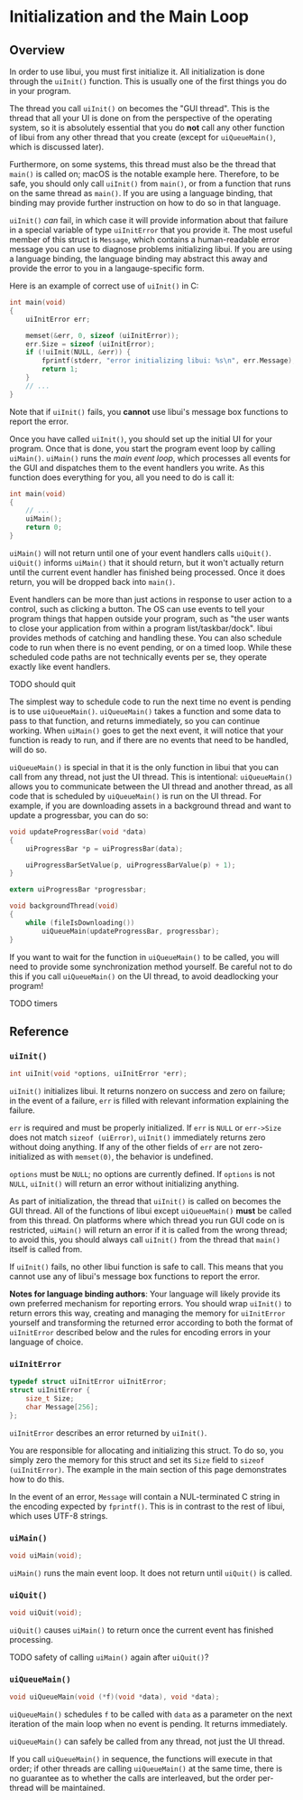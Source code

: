 <!-- 12 april 2019 -->

# Initialization and the Main Loop

## Overview

In order to use libui, you must first initialize it. All initialization is done through the `uiInit()` function. This is usually one of the first things you do in your program.

The thread you call `uiInit()` on becomes the "GUI thread". This is the thread that all your UI is done on from the perspective of the operating system, so it is absolutely essential that you do **not** call any other function of libui from any other thread that you create (except for `uiQueueMain()`, which is discussed later).

Furthermore, on some systems, this thread must also be the thread that `main()` is called on; macOS is the notable example here. Therefore, to be safe, you should only call `uiInit()` from `main()`, or from a function that runs on the same thread as `main()`. If you are using a language binding, that binding may provide further instruction on how to do so in that language.

`uiInit()` *can* fail, in which case it will provide information about that failure in a special variable of type `uiInitError` that you provide it. The most useful member of this struct is `Message`, which contains a human-readable error message you can use to diagnose problems initializing libui. If you are using a language binding, the language binding may abstract this away and provide the error to you in a langauge-specific form.

Here is an example of correct use of `uiInit()` in C:

```c
int main(void)
{
	uiInitError err;

	memset(&err, 0, sizeof (uiInitError));
	err.Size = sizeof (uiInitError);
	if (!uiInit(NULL, &err)) {
		fprintf(stderr, "error initializing libui: %s\n", err.Message);
		return 1;
	}
	// ...
}
```

Note that if `uiInit()` fails, you **cannot** use libui's message box functions to report the error.

Once you have called `uiInit()`, you should set up the initial UI for your program. Once that is done, you start the program event loop by calling `uiMain()`. `uiMain()` runs the *main event loop*, which processes all events for the GUI and dispatches them to the event handlers you write. As this function does everything for you, all you need to do is call it:

```c
int main(void)
{
	// ...
	uiMain();
	return 0;
}
```

`uiMain()` will not return until one of your event handlers calls `uiQuit()`. `uiQuit()` informs `uiMain()` that it should return, but it won't actually return until the current event handler has finished being processed. Once it does return, you will be dropped back into `main()`.

Event handlers can be more than just actions in response to user action to a control, such as clicking a button. The OS can use events to tell your program things that happen outside your program, such as "the user wants to close your application from within a program list/taskbar/dock". libui provides methods of catching and handling these. You can also schedule code to run when there is no event pending, or on a timed loop. While these scheduled code paths are not technically events per se, they operate exactly like event handlers.

TODO should quit

The simplest way to schedule code to run the next time no event is pending is to use `uiQueueMain()`. `uiQueueMain()` takes a function and some data to pass to that function, and returns immediately, so you can continue working. When `uiMain()` goes to get the next event, it will notice that your function is ready to run, and if there are no events that need to be handled, will do so.

`uiQueueMain()` is special in that it is the only function in libui that you can call from any thread, not just the UI thread. This is intentional: `uiQueueMain()` allows you to communicate between the UI thread and another thread, as all code that is scheduled by `uiQueueMain()` is run on the UI thread. For example, if you are downloading assets in a background thread and want to update a progressbar, you can do so:

```c
void updateProgressBar(void *data)
{
	uiProgressBar *p = uiProgressBar(data);

	uiProgressBarSetValue(p, uiProgressBarValue(p) + 1);
}

extern uiProgressBar *progressbar;

void backgroundThread(void)
{
	while (fileIsDownloading())
		uiQueueMain(updateProgressBar, progressbar);
}
```

If you want to wait for the function in `uiQueueMain()` to be called, you will need to provide some synchronization method yourself. Be careful not to do this if you call `uiQueueMain()` on the UI thread, to avoid deadlocking your program!

TODO timers

## Reference

### `uiInit()`

```c
int uiInit(void *options, uiInitError *err);
```

`uiInit()` initializes libui. It returns nonzero on success and zero on failure; in the event of a failure, `err` is filled with relevant information explaining the failure.

`err` is required and must be properly initialized. If `err` is `NULL` or `err->Size` does not match `sizeof (uiError)`, `uiInit()` immediately returns zero without doing anything. If any of the other fields of `err` are not zero-initialized as with `memset(0)`, the behavior is undefined.

`options` must be `NULL`; no options are currently defined. If `options` is not `NULL`, `uiInit()` will return an error without initializing anything.

As part of initialization, the thread that `uiInit()` is called on becomes the GUI thread. All of the functions of libui except `uiQueueMain()` **must** be called from this thread. On platforms where which thread you run GUI code on is restricted, `uiMain()` will return an error if it is called from the wrong thread; to avoid this, you should always call `uiInit()` from the thread that `main()` itself is called from.

If `uiInit()` fails, no other libui function is safe to call. This means that you cannot use any of libui's message box functions to report the error.

**Notes for language binding authors**: Your language will likely provide its own preferred mechanism for reporting errors. You should wrap `uiInit()` to return errors this way, creating and managing the memory for `uiInitError` yourself and transforming the returned error according to both the format of `uiInitError` described below and the rules for encoding errors in your language of choice.

### `uiInitError`

```c
typedef struct uiInitError uiInitError;
struct uiInitError {
	size_t Size;
	char Message[256];
};
```

`uiInitError` describes an error returned by `uiInit()`.

You are responsible for allocating and initializing this struct. To do so, you simply zero the memory for this struct and set its `Size` field to `sizeof (uiInitError)`. The example in the main section of this page demonstrates how to do this.

In the event of an error, `Message` will contain a NUL-terminated C string in the encoding expected by `fprintf()`. This is in contrast to the rest of libui, which uses UTF-8 strings.

### `uiMain()`

```c
void uiMain(void);
```

`uiMain()` runs the main event loop. It does not return until `uiQuit()` is called.

### `uiQuit()`

```c
void uiQuit(void);
```

`uiQuit()` causes `uiMain()` to return once the current event has finished processing.

TODO safety of calling `uiMain()` again after `uiQuit()`?

### `uiQueueMain()`

```c
void uiQueueMain(void (*f)(void *data), void *data);
```

`uiQueueMain()` schedules `f` to be called with `data` as a parameter on the next iteration of the main loop when no event is pending. It returns immediately.

`uiQueueMain()` can safely be called from any thread, not just the UI thread.

If you call `uiQueueMain()` in sequence, the functions will execute in that order; if other threads are calling `uiQueueMain()` at the same time, there is no guarantee as to whether the calls are interleaved, but the order per-thread will be maintained.
